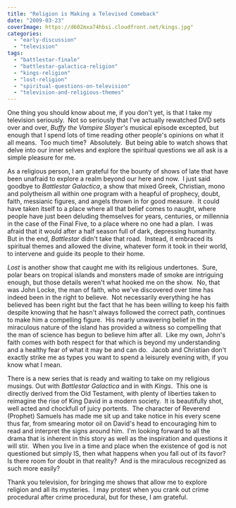 ```yaml
---
title: "Religion is Making a Televised Comeback"
date: "2009-03-23"
coverImage: https://d602mxa74hbsi.cloudfront.net/kings.jpg"
categories: 
  - "early-discussion"
  - "television"
tags: 
  - "battlestar-finale"
  - "battlestar-galactica-religion"
  - "kings-religion"
  - "lost-religion"
  - "spiritual-questions-on-television"
  - "television-and-religious-themes"
---
```


One thing you should know about me, if you don't yet, is that I take my television seriously.  Not so seriously that I've actually rewatched DVD sets over and over, _Buffy the Vampire Slayer's_ musical episode excepted, but enough that I spend lots of time reading other people's opinions on what it all means.  Too much time?  Absolutely.  But being able to watch shows that delve into our inner selves and explore the spiritual questions we all ask is a simple pleasure for me.

<!--more-->

As a religious person, I am grateful for the bounty of shows of late that have been unafraid to explore a realm beyond our here and now.  I just said goodbye to _Battlestar Galactica_, a show that mixed Greek, Christian, mono and polytheism all within one program with a heapful of prophecy, doubt, faith, messianic figures, and angels thrown in for good measure.  It could have taken itself to a place where all that belief comes to naught, where people have just been deluding themselves for years, centuries, or millennia in the case of the Final Five, to a place where no one had a plan.  I was afraid that it would after a half season full of dark, depressing humanity.  But in the end, _Battlestar_ didn't take that road.  Instead, it embraced its spiritual themes and allowed the divine, whatever form it took in their world, to intervene and guide its people to their home.

_Lost_ is another show that caught me with its religious undertones.  Sure, polar bears on tropical islands and monsters made of smoke are intriguing enough, but those details weren't what hooked me on the show.  No, that was John Locke, the man of faith, who we've discovered over time has indeed been in the right to believe.  Not necessarily everything he has believed has been right but the fact that he has been willing to keep his faith despite knowing that he hasn't always followed the correct path, continues to make him a compelling figure.  His nearly unwavering belief in the miraculous nature of the island has provided a witness so compelling that the man of science has begun to believe him after all.  Like my own, John's faith comes with both respect for that which is beyond my understanding and a healthy fear of what it may be and can do.  Jacob and Christian don't exactly strike me as types you want to spend a leisurely evening with, if you know what I mean.

There is a new series that is ready and waiting to take on my religious musings. Out with _Battlestar Galactica_ and in with _Kings_.  This one is directly derived from the Old Testament, with plenty of liberties taken to reimagine the rise of King David in a modern society.  It is beautifully shot, well acted and chockfull of juicy portents.  The character of Reverend (Prophet) Samuels has made me sit up and take notice in his every scene thus far, from smearing motor oil on David's head to encouraging him to read and interpret the signs around him.  I'm looking forward to all the drama that is inherent in this story as well as the inspiration and questions it will stir.  When you live in a time and place when the existence of god is not questioned but simply IS, then what happens when you fall out of its favor?  Is there room for doubt in that reality?  And is the miraculous recognized as such more easily?

Thank you television, for bringing me shows that allow me to explore religion and all its mysteries.  I may protest when you crank out crime procedural after crime procedural, but for these, I am grateful.
